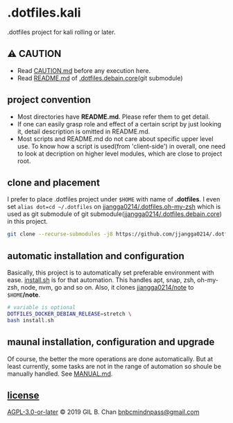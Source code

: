 # .dotfiles.kali

.dotfiles project for kali rolling or later.

## :warning: CAUTION

* Read [CAUTION.md](CAUTION.md) before any execution here.
* Read [README.md](.dotfiles.debain.core/README.md) of [.dotfiles.debain.core](.dotfiles.debain.core)(git submodule)

## project convention

* Most directories have **README.md**. Please refer them to get detail.
* If one can easily grasp role and effect of a certain script by just looking it, detail description is omitted in README.md.
* Most scripts and README.md do not care about specific upper level use. To know how a script is used(from 'client-side') in overall, one need to look at decription on higher level modules, which are close to project root.

## clone and placement

I prefer to place .dotfiles project under `$HOME` with name of **.dotfiles**. I even set `alias dot=cd ~/.dotfiles` on [jjangga0214/.dotfiles.oh-my-zsh](https://github.com/jjangga0214/.dotfiles.oh-my-zsh) which is used as git submodule of git submodule([jjangga0214/.dotfiles.debain.core](jjangga0214/.dotfiles.debian.core)) in this project.

```bash
git clone --recurse-submodules -j8 https://github.com/jjangga0214/.dotfiles.kali.git $HOME/.dotfiles
```

## automatic installation and configuration

Basically, this project is to automatically set preferable environment with ease. [install.sh](install.sh) is for that automation. This handles apt, snap, zsh, oh-my-zsh, node, nvm, go and so on. Also, it clones [jjangga0214/note](https://github.com/jjangga0214/note) to `$HOME`**/note**.

```bash
# variable is optional
DOTFILES_DOCKER_DEBIAN_RELEASE=stretch \
bash install.sh
```

## maunal installation, configuration and upgrade

Of course, the better the more operations are done automatically. But at least currently, some tasks are not in the range of automation so shoule be manually handled. See [MANUAL.md](MANUAL.md).

## [license](LICENSE)

[AGPL-3.0-or-later](LICENSE) © 2019 GIL B. Chan <bnbcmindnpass@gmail.com>